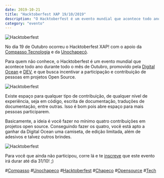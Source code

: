 ```yaml
---
date: 2019-10-21
title: "Hacktoberfest XAP 19/10/2019"
description: "O Hacktoberfest é um evento mundial que acontece todo ano durante todo o mês de Outubro."
category: "evento"
---
```


<p class="alinhar"><img class="tamanho" src="../assets/images-posts/Hacktoberfest_19.png" alt="Hacktoberfest"/></p>

No dia 19 de Outubro ocorreu o Hacktoberfest XAP! com o apoio da <a href="http://www.compasso.com.br/" target="_blank" rel="nofollow, noreferrer,noopener,external">Compasso Tecnologia</a> e da <a href="http://www.unochapeco.edu.br/" target="_blank" rel="nofollow, noreferrer,noopener,external">Unochapecó</a>.

Para quem não conhece, o Hacktoberfest é um evento mundial que acontece todo ano durante todo o mês de Outubro, promovido pela <a href="https://www.digitalocean.com/" target="_blank" rel="nofollow, noreferrer,noopener,external">Digital Ocean</a> e <a href="https://dev.to/" target="_blank" rel="nofollow, noreferrer,noopener,external">DEV</a>, e que busca incentivar a participação e contribuição de pessoas em projetos Open Source. 

<p class="alinhar"><img class="tamanho" src="../assets/images-posts/hacktoberfest_1.png" alt="Hacktoberfest"/></p>

Existe espaço para qualquer tipo de contribuição, de qualquer nível de experiência, seja em código, escrita de documentação, traduções de documentação, entre outras. Isso é bom pois abre espaço para mais pessoas participarem. 

Basicamente, a ideia é você fazer no mínimo quatro contribuições em projetos open source. Conseguindo fazer os quatro, você está apto a ganhar da Digital Ocean uma camiseta, de edição limitada, além de adesivos e talvez outros brindes. 

<p class="alinhar"><img class="tamanho" src="../assets/images-posts/hacktoberfest_2.png" alt="Hacktoberfest"/></p>

Para você que ainda não participou, corre lá e te <a href="https://hacktoberfest.digitalocean.com/" target="_blank" rel="nofollow, noreferrer,noopener,external">inscreve</a> que este evento irá durar até dia 31/10! ;)

#[Compasso](https://twitter.com/hashtag/Compasso?src=hash) #[Unochapeco](https://twitter.com/hashtag/Unochapeco?src=hash) #[Hacktoberfest](https://twitter.com/hashtag/Hacktoberfest?src=hash) #[Chapeco](https://twitter.com/hashtag/Chapeco?src=hash) #[Opensource](https://twitter.com/hashtag/Opensource?src=hash) #[Tech](https://twitter.com/hashtag/Tech?src=hash)
